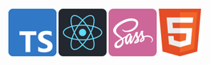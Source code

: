 ![TypeScript](./icons/ts.svg) ![React](./icons/react.svg) ![SASS](./icons/sass.svg) ![HTML5](./icons/html.svg)
